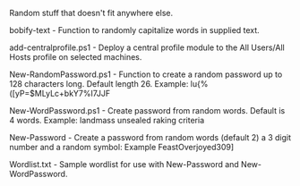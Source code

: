 Random stuff that doesn't fit anywhere else.

bobify-text - Function to randomly capitalize words in supplied text.

add-centralprofile.ps1 - Deploy a central profile module to the All Users/All Hosts profile on selected machines.

New-RandomPassword.ps1 - Function to create a random password up to 128 characters long. Default length 26. Example: lu{%([yP=$MLyLc+bkY7%I7JJF

New-WordPassword.ps1 - Create password from random words. Default is 4 words. Example: landmass unsealed raking criteria

New-Password - Create a password from random words (default 2) a 3 digit number and a random symbol: Example FeastOverjoyed309]

Wordlist.txt - Sample wordlist for use with New-Password and New-WordPassword.
